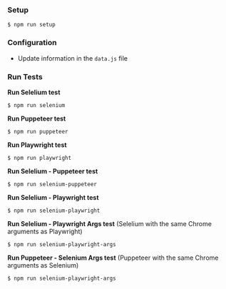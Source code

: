 
### Setup
```shell
$ npm run setup
```

### Configuration
* Update information in the `data.js` file

### Run Tests

**Run Selelium test**
```shell
$ npm run selenium
```

**Run Puppeteer test**
```shell
$ npm run puppeteer
```

**Run Playwright test**
```shell
$ npm run playwright
```

**Run Selelium - Puppeteer test**
```shell
$ npm run selenium-puppeteer
```

**Run Selelium - Playwright test**
```shell
$ npm run selenium-playwright
```

**Run Selelium - Playwright Args test** (Selelium with the same Chrome arguments as Playwright)
```shell
$ npm run selenium-playwright-args
```

**Run Puppeteer - Selenium Args test** (Puppeteer with the same Chrome arguments as Selenium)
```shell
$ npm run selenium-playwright-args
```
